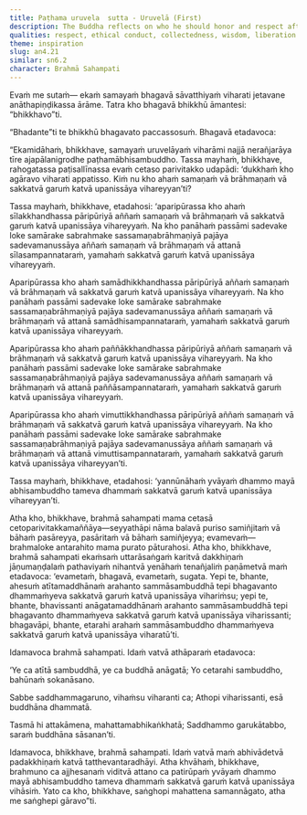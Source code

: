```yaml
---
title: Paṭhama uruvela  sutta - Uruvelā (First)
description: The Buddha reflects on who he should honor and respect after his full awakening. Brahmā Sahampati encourages him to honor and respect the Dhamma.
qualities: respect, ethical conduct, collectedness, wisdom, liberation
theme: inspiration
slug: an4.21
similar: sn6.2
character: Brahmā Sahampati
---
```


Evaṁ me sutaṁ— ekaṁ samayaṁ bhagavā sāvatthiyaṁ viharati jetavane anāthapiṇḍikassa ārāme. Tatra kho bhagavā bhikkhū āmantesi: “bhikkhavo”ti.

“Bhadante”ti te bhikkhū bhagavato paccassosuṁ. Bhagavā etadavoca:

“Ekamidāhaṁ, bhikkhave, samayaṁ uruvelāyaṁ viharāmi najjā nerañjarāya tīre ajapālanigrodhe paṭhamābhisambuddho. Tassa mayhaṁ, bhikkhave, rahogatassa paṭisallīnassa evaṁ cetaso parivitakko udapādi: ‘dukkhaṁ kho agāravo viharati appatisso. Kiṁ nu kho ahaṁ samaṇaṁ vā brāhmaṇaṁ vā sakkatvā garuṁ katvā upanissāya vihareyyan’ti?

Tassa mayhaṁ, bhikkhave, etadahosi: ‘aparipūrassa kho ahaṁ sīlakkhandhassa pāripūriyā aññaṁ samaṇaṁ vā brāhmaṇaṁ vā sakkatvā garuṁ katvā upanissāya vihareyyaṁ. Na kho panāhaṁ passāmi sadevake loke samārake sabrahmake sassamaṇabrāhmaṇiyā pajāya sadevamanussāya aññaṁ samaṇaṁ vā brāhmaṇaṁ vā attanā sīlasampannataraṁ, yamahaṁ sakkatvā garuṁ katvā upanissāya vihareyyaṁ.

Aparipūrassa kho ahaṁ samādhikkhandhassa pāripūriyā aññaṁ samaṇaṁ vā brāhmaṇaṁ vā sakkatvā garuṁ katvā upanissāya vihareyyaṁ. Na kho panāhaṁ passāmi sadevake loke samārake sabrahmake sassamaṇabrāhmaṇiyā pajāya sadevamanussāya aññaṁ samaṇaṁ vā brāhmaṇaṁ vā attanā samādhisampannataraṁ, yamahaṁ sakkatvā garuṁ katvā upanissāya vihareyyaṁ.

Aparipūrassa kho ahaṁ paññākkhandhassa pāripūriyā aññaṁ samaṇaṁ vā brāhmaṇaṁ vā sakkatvā garuṁ katvā upanissāya vihareyyaṁ. Na kho panāhaṁ passāmi sadevake loke samārake sabrahmake sassamaṇabrāhmaṇiyā pajāya sadevamanussāya aññaṁ samaṇaṁ vā brāhmaṇaṁ vā attanā paññāsampannataraṁ, yamahaṁ sakkatvā garuṁ katvā upanissāya vihareyyaṁ.

Aparipūrassa kho ahaṁ vimuttikkhandhassa pāripūriyā aññaṁ samaṇaṁ vā brāhmaṇaṁ vā sakkatvā garuṁ katvā upanissāya vihareyyaṁ. Na kho panāhaṁ passāmi sadevake loke samārake sabrahmake sassamaṇabrāhmaṇiyā pajāya sadevamanussāya aññaṁ samaṇaṁ vā brāhmaṇaṁ vā attanā vimuttisampannataraṁ, yamahaṁ sakkatvā garuṁ katvā upanissāya vihareyyan’ti.

Tassa mayhaṁ, bhikkhave, etadahosi: ‘yannūnāhaṁ yvāyaṁ dhammo mayā abhisambuddho tameva dhammaṁ sakkatvā garuṁ katvā upanissāya vihareyyan’ti.

Atha kho, bhikkhave, brahmā sahampati mama cetasā cetoparivitakkamaññāya—seyyathāpi nāma balavā puriso samiñjitaṁ vā bāhaṁ pasāreyya, pasāritaṁ vā bāhaṁ samiñjeyya; evamevaṁ—brahmaloke antarahito mama purato pāturahosi. Atha kho, bhikkhave, brahmā sahampati ekaṁsaṁ uttarāsaṅgaṁ karitvā dakkhiṇaṁ jāṇumaṇḍalaṁ pathaviyaṁ nihantvā yenāhaṁ tenañjaliṁ paṇāmetvā maṁ etadavoca: ‘evametaṁ, bhagavā, evametaṁ, sugata. Yepi te, bhante, ahesuṁ atītamaddhānaṁ arahanto sammāsambuddhā tepi bhagavanto dhammaṁyeva sakkatvā garuṁ katvā upanissāya vihariṁsu; yepi te, bhante, bhavissanti anāgatamaddhānaṁ arahanto sammāsambuddhā tepi bhagavanto dhammaṁyeva sakkatvā garuṁ katvā upanissāya viharissanti; bhagavāpi, bhante, etarahi arahaṁ sammāsambuddho dhammaṁyeva sakkatvā garuṁ katvā upanissāya viharatū’ti.

Idamavoca brahmā sahampati. Idaṁ vatvā athāparaṁ etadavoca:

‘Ye ca atītā sambuddhā,
ye ca buddhā anāgatā;
Yo cetarahi sambuddho,
bahūnaṁ sokanāsano.

Sabbe saddhammagaruno,
vihaṁsu viharanti ca;
Athopi viharissanti,
esā buddhāna dhammatā.

Tasmā hi attakāmena,
mahattamabhikaṅkhatā;
Saddhammo garukātabbo,
saraṁ buddhāna sāsanan’ti.

Idamavoca, bhikkhave, brahmā sahampati. Idaṁ vatvā maṁ abhivādetvā padakkhiṇaṁ katvā tatthevantaradhāyi. Atha khvāhaṁ, bhikkhave, brahmuno ca ajjhesanaṁ viditvā attano ca patirūpaṁ yvāyaṁ dhammo mayā abhisambuddho tameva dhammaṁ sakkatvā garuṁ katvā upanissāya vihāsiṁ. Yato ca kho, bhikkhave, saṅghopi mahattena samannāgato, atha me saṅghepi gāravo”ti.
